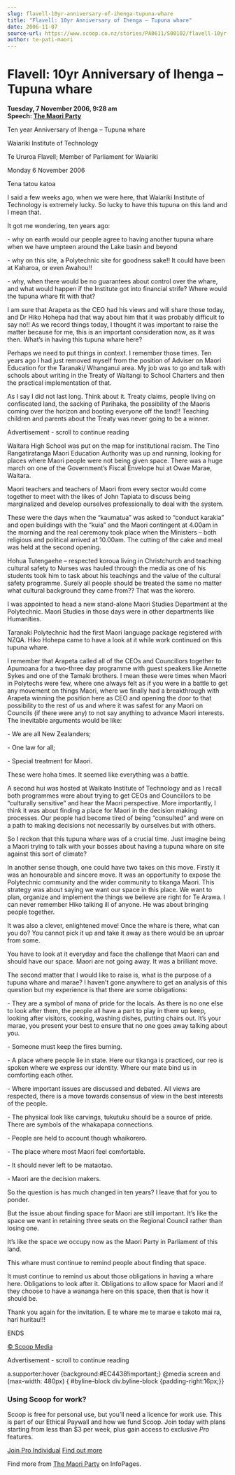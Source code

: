 ```yaml
---
slug: flavell-10yr-anniversary-of-ihenga-tupuna-whare
title: "Flavell: 10yr Anniversary of Ihenga – Tupuna whare"
date: 2006-11-07
source-url: https://www.scoop.co.nz/stories/PA0611/S00102/flavell-10yr-anniversary-of-ihenga-tupuna-whare.htm
author: te-pati-maori
---
```

Flavell: 10yr Anniversary of Ihenga – Tupuna whare
==================================================

**Tuesday, 7 November 2006, 9:28 am**  
**Speech: [The Maori Party](https://info.scoop.co.nz/The_Maori_Party)**

Ten year Anniversary of Ihenga – Tupuna whare

Waiariki Institute of Technology

Te Ururoa Flavell; Member of Parliament for Waiariki

Monday 6 November 2006

Tena tatou katoa

I said a few weeks ago, when we were here, that Waiariki Institute of Technology is extremely lucky. So lucky to have this tupuna on this land and I mean that.

It got me wondering, ten years ago:

\- why on earth would our people agree to having another tupuna whare when we have umpteen around the Lake basin and beyond

\- why on this site, a Polytechnic site for goodness sake!! It could have been at Kaharoa, or even Awahou!!

\- why, when there would be no guarantees about control over the whare, and what would happen if the Institute got into financial strife? Where would the tupuna whare fit with that?

I am sure that Arapeta as the CEO had his views and will share those today, and Dr Hiko Hohepa had that way about him that it was probably difficult to say no!! As we record things today, I thought it was important to raise the matter because for me, this is an important consideration now, as it was then. What’s in having this tupuna whare here?

Perhaps we need to put things in context. I remember those times. Ten years ago I had just removed myself from the position of Adviser on Maori Education for the Taranaki/ Whanganui area. My job was to go and talk with schools about writing in the Treaty of Waitangi to School Charters and then the practical implementation of that.

As I say I did not last long. Think about it. Treaty claims, people living on confiscated land, the sacking of Parihaka, the possibility of the Maoris coming over the horizon and booting everyone off the land!! Teaching children and parents about the Treaty was never going to be a winner.

Advertisement - scroll to continue reading





Waitara High School was put on the map for institutional racism. The Tino Rangatiratanga Maori Education Authority was up and running, looking for places where Maori people were not being given space. There was a huge march on one of the Government’s Fiscal Envelope hui at Owae Marae, Waitara.

Maori teachers and teachers of Maori from every sector would come together to meet with the likes of John Tapiata to discuss being marginalized and develop ourselves professionally to deal with the system.

These were the days when the “kaumatua” was asked to “conduct karakia” and open buildings with the “kuia” and the Maori contingent at 4.00am in the morning and the real ceremony took place when the Ministers – both religious and political arrived at 10.00am. The cutting of the cake and meal was held at the second opening.

Hohua Tutengaehe – respected koroua living in Christchurch and teaching cultural safety to Nurses was hauled through the media as one of his students took him to task about his teachings and the value of the cultural safety programme. Surely all people should be treated the same no matter what cultural background they came from?? That was the korero.

I was appointed to head a new stand-alone Maori Studies Department at the Polytechnic. Maori Studies in those days were in other departments like Humanities.

Taranaki Polytechnic had the first Maori language package registered with NZQA. Hiko Hohepa came to have a look at it while work continued on this tupuna whare.

I remember that Arapeta called all of the CEOs and Councillors together to Apumoana for a two-three day programme with guest speakers like Annette Sykes and one of the Tamaki brothers. I mean these were times when Maori in Polytechs were few, where one always felt as if you were in a battle to get any movement on things Maori, where we finally had a breakthrough with Arapeta winning the position here as CEO and opening the door to that possibility to the rest of us and where it was safest for any Maori on Councils (if there were any) to not say anything to advance Maori interests. The inevitable arguments would be like:

\- We are all New Zealanders;

\- One law for all;

\- Special treatment for Maori.

These were hoha times. It seemed like everything was a battle.

A second hui was hosted at Waikato Institute of Technology and as I recall both programmes were about trying to get CEOs and Councillors to be “culturally sensitive” and hear the Maori perspective. More importantly, I think it was about finding a place for Maori in the decision making processes. Our people had become tired of being “consulted” and were on a path to making decisions not necessarily by ourselves but with others.

So I reckon that this tupuna whare was of a crucial time. Just imagine being a Maori trying to talk with your bosses about having a tupuna whare on site against this sort of climate?

In another sense though, one could have two takes on this move. Firstly it was an honourable and sincere move. It was an opportunity to expose the Polytechnic community and the wider community to tikanga Maori. This strategy was about saying we want our space in this place. We want to plan, organize and implement the things we believe are right for Te Arawa. I can never remember Hiko talking ill of anyone. He was about bringing people together.

It was also a clever, enlightened move! Once the whare is there, what can you do? You cannot pick it up and take it away as there would be an uproar from some.

You have to look at it everyday and face the challenge that Maori can and should have our space. Maori are not going away. It was a brilliant move.

The second matter that I would like to raise is, what is the purpose of a tupuna whare and marae? I haven’t gone anywhere to get an analysis of this question but my experience is that there are some obligations:

\- They are a symbol of mana of pride for the locals. As there is no one else to look after them, the people all have a part to play in there up keep, looking after visitors, cooking, washing dishes, putting chairs out. It’s your marae, you present your best to ensure that no one goes away talking about you.

\- Someone must keep the fires burning.

\- A place where people lie in state. Here our tikanga is practiced, our reo is spoken where we express our identity. Where our mate bind us in comforting each other.

\- Where important issues are discussed and debated. All views are respected, there is a move towards consensus of view in the best interests of the people.

\- The physical look like carvings, tukutuku should be a source of pride. There are symbols of the whakapapa connections.

\- People are held to account though whaikorero.

\- The place where most Maori feel comfortable.

\- It should never left to be mataotao.

\- Maori are the decision makers.

So the question is has much changed in ten years? I leave that for you to ponder.

But the issue about finding space for Maori are still important. It’s like the space we want in retaining three seats on the Regional Council rather than losing one.

It’s like the space we occupy now as the Maori Party in Parliament of this land.

This whare must continue to remind people about finding that space.

It must continue to remind us about those obligations in having a whare here. Obligations to look after it. Obligations to allow space for Maori and if they choose to have a wananga here on this space, then that is how it should be.

Thank you again for the invitation. E te whare me te marae e takoto mai ra, hari huritau!!!

  
ENDS

[© Scoop Media](http://www.scoop.co.nz/about/terms.html)  

Advertisement - scroll to continue reading



a.supporter:hover {background:#EC4438!important;} @media screen and (max-width: 480px) { #byline-block div.byline-block {padding-right:16px;}}

### Using Scoop for work?

Scoop is free for personal use, but you’ll need a licence for work use. This is part of our Ethical Paywall and how we fund Scoop. Join today with plans starting from less than $3 per week, plus gain access to exclusive _Pro_ features.  
  
[Join Pro Individual](https://pro.scoop.co.nz/Individual/?from=ProIn24) [Find out more](https://pro.scoop.co.nz/using-scoop-for-work/?from=ProIn24)

Find more from [The Maori Party](https://info.scoop.co.nz/The_Maori_Party) on InfoPages.